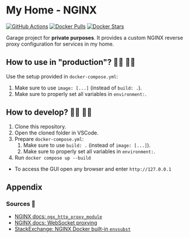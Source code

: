 # My Home - NGINX

[![GitHub Actions](https://img.shields.io/endpoint.svg?url=https%3A%2F%2Factions-badge.atrox.dev%2FIanStorm%2Fmy-home-nginx%2Fbadge%3Fref%3Dmain&style=flat&label=build&logo=none)](https://actions-badge.atrox.dev/IanStorm/my-home-nginx/goto?ref=main)
[![Docker Pulls](https://img.shields.io/docker/pulls/ianstorm/my-home-nginx)](https://hub.docker.com/r/ianstorm/my-home-nginx)
[![Docker Stars](https://img.shields.io/docker/stars/ianstorm/my-home-nginx)](https://hub.docker.com/r/ianstorm/my-home-nginx)

Garage project for **private purposes**.
It provides a custom NGINX reverse proxy configuration for services in my home.


## How to use in "production"? 👨‍💼 👩‍💼

Use the setup provided in `docker-compose.yml`:
1. Make sure to use `image: [...]` (instead of `build: .`).
2. Make sure to properly set all variables in `environment:`.


## How to develop? 👨‍💻 👩‍💻

1. Clone this repository.
2. Open the cloned folder in VSCode.
2. Prepare `docker-compose.yml`:
	1. Make sure to use `build: .` (instead of `image: [...]`).
	2. Make sure to properly set all variables in `environment:`.
2. Run `docker compose up --build`
* To access the GUI open any browser and enter `http://127.0.0.1`


## Appendix


### Sources 📙

* [NGINX docs: `ngx_http_proxy_module`](https://nginx.org/en/docs/http/ngx_http_proxy_module.html)
* [NGINX docs: WebSocket proxying](https://nginx.org/en/docs/http/websocket.html)
* [StackExchange: NGINX Docker built-in `envsubst`](https://serverfault.com/a/1115466)
